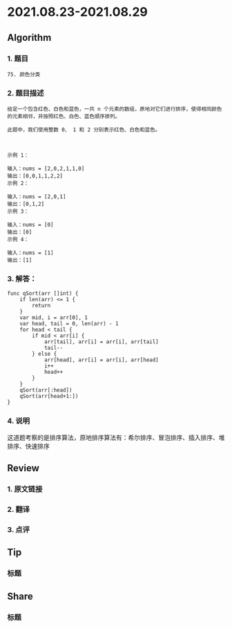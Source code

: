 # 2021.08.23-2021.08.29

## Algorithm
### 1. 题目
```
75. 颜色分类
```
### 2. 题目描述
```
给定一个包含红色、白色和蓝色，一共 n 个元素的数组，原地对它们进行排序，使得相同颜色的元素相邻，并按照红色、白色、蓝色顺序排列。

此题中，我们使用整数 0、 1 和 2 分别表示红色、白色和蓝色。

 

示例 1：

输入：nums = [2,0,2,1,1,0]
输出：[0,0,1,1,2,2]
示例 2：

输入：nums = [2,0,1]
输出：[0,1,2]
示例 3：

输入：nums = [0]
输出：[0]
示例 4：

输入：nums = [1]
输出：[1]
```

### 3. 解答：
```golang
func qSort(arr []int) {
	if len(arr) <= 1 {
		return
	}
	var mid, i = arr[0], 1
	var head, tail = 0, len(arr) - 1
	for head < tail {
		if mid < arr[i] {
			arr[tail], arr[i] = arr[i], arr[tail]
			tail--
		} else {
			arr[head], arr[i] = arr[i], arr[head]
			i++
			head++
		}
	}
	qSort(arr[:head])
	qSort(arr[head+1:])
}
```
### 4. 说明
这道题考察的是排序算法，原地排序算法有：希尔排序、冒泡排序、插入排序、堆排序、快速排序

## Review
### 1. 原文链接


### 2. 翻译


### 3. 点评


## Tip
### 标题


## Share
### 标题